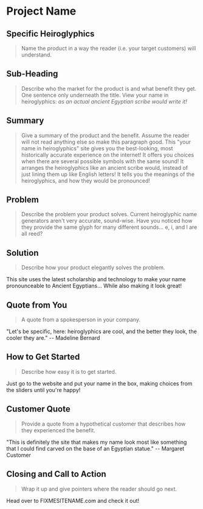 # Project Name #

<!--
> This material was originally posted [here](http://www.quora.com/What-is-Amazons-approach-to-product-development-and-product-management). It is reproduced here for posterities sake.

There is an approach called "working backwards" that is widely used at Amazon. They work backwards from the customer, rather than starting with an idea for a product and trying to bolt customers onto it. While working backwards can be applied to any specific product decision, using this approach is especially important when developing new products or features.

For new initiatives a product manager typically starts by writing an internal press release announcing the finished product. The target audience for the press release is the new/updated product's customers, which can be retail customers or internal users of a tool or technology. Internal press releases are centered around the customer problem, how current solutions (internal or external) fail, and how the new product will blow away existing solutions.

If the benefits listed don't sound very interesting or exciting to customers, then perhaps they're not (and shouldn't be built). Instead, the product manager should keep iterating on the press release until they've come up with benefits that actually sound like benefits. Iterating on a press release is a lot less expensive than iterating on the product itself (and quicker!).

If the press release is more than a page and a half, it is probably too long. Keep it simple. 3-4 sentences for most paragraphs. Cut out the fat. Don't make it into a spec. You can accompany the press release with a FAQ that answers all of the other business or execution questions so the press release can stay focused on what the customer gets. My rule of thumb is that if the press release is hard to write, then the product is probably going to suck. Keep working at it until the outline for each paragraph flows.

Oh, and I also like to write press-releases in what I call "Oprah-speak" for mainstream consumer products. Imagine you're sitting on Oprah's couch and have just explained the product to her, and then you listen as she explains it to her audience. That's "Oprah-speak", not "Geek-speak".

Once the project moves into development, the press release can be used as a touchstone; a guiding light. The product team can ask themselves, "Are we building what is in the press release?" If they find they're spending time building things that aren't in the press release (overbuilding), they need to ask themselves why. This keeps product development focused on achieving the customer benefits and not building extraneous stuff that takes longer to build, takes resources to maintain, and doesn't provide real customer benefit (at least not enough to warrant inclusion in the press release).
 -->

## Specific Heiroglyphics ##
  > Name the product in a way the reader (i.e. your target customers) will understand.

## Sub-Heading ##
  > Describe who the market for the product is and what benefit they get. One sentence only underneath the title.
View your name in heiroglyphics:  *as an actual ancient Egyptian scribe would write it!*

## Summary ##
  > Give a summary of the product and the benefit. Assume the reader will not read anything else so make this paragraph good.
This "your name in heiroglyphics" site gives you the best-looking, most historically accurate experience on the internet!  It offers you choices when there are several possible symbols with the same sound!  It arranges the heiroglyphics like an ancient scribe would, instead of just lining them up like English letters!  It tells you the meanings of the heiroglyphics, and how they would be pronounced!

## Problem ##
  > Describe the problem your product solves.
Current heiroglyphic name generators aren't very accurate, sound-wise.  Have you noticed how they provide the same glyph for many different sounds...  e, i, and l are all reed?

## Solution ##
  > Describe how your product elegantly solves the problem.

This site uses the latest scholarship and technology to make your name pronounceable to Ancient Egyptians...  While also making it look great!

## Quote from You ##
  > A quote from a spokesperson in your company.

"Let's be specific, here:  heiroglyphics are cool, and the better they look, the cooler they are."  -- Madeline Bernard

## How to Get Started ##
  > Describe how easy it is to get started.

Just go to the website and put your name in the box, making choices from the sliders until you're happy!

## Customer Quote ##
  > Provide a quote from a hypothetical customer that describes how they experienced the benefit.

"This is definitely the site that makes my name look most like something that I could find carved on the base of an Egyptian statue."  -- Margaret Customer

## Closing and Call to Action ##
  > Wrap it up and give pointers where the reader should go next.

Head over to FIXMESITENAME.com and check it out!